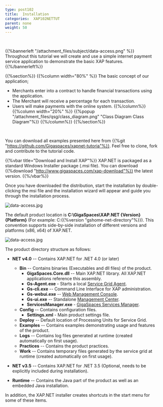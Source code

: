 ```yaml
---
type: post102
title:  Installation
categories:  XAP102NETTUT
parent: none
weight: 50
---
```


<br>

{{%bannerleft "/attachment_files/subject/data-access.png" %}}
Throughout this tutorial we will create and use a simple internet payment service application to demonstrate the basic XAP features.
{{%/bannerleft%}}



{{%section%}}
{{%column width="80%" %}}
The basic concept of our application;

- Merchants enter into a contract to handle financial transactions using the application.
- The Merchant will receive a percentage for each transaction.
- Users will make payments with the online system.
{{%/column%}}
{{%column width="20%" %}}
{{%popup "/attachment_files/qsg/class_diagram.png"  "Class Diagram Class Diagram"%}}
{{%/column%}}
{{%/section%}}


<br>

You can download all examples presented here from {{%git "https://github.com/Gigaspaces/xapnet-tutoria"%}}. Feel free to clone, fork and contribute to the tutorial code.


{{%vbar title="Download and Install XAP"%}}
XAP.NET is packaged as a standard Windows Installer package (.msi file). You can download {{%download "http://www.gigaspaces.com/xap-download"%}} the latest version.
{{%/vbar%}}

Once you have downloaded the distribution, start the installation by double-clicking the msi file and the installation wizard will appear and guide you through the installation process.


![data-access.jpg](/attachment_files/dotnet/dotnet-installer.png)

The default product location is **C:\GigaSpaces\XAP.NET \{Version\} \{Platform\}** (For example: C:\{{%version "gshome-net-directory"%}}). This convention supports side-by-side installation of different versions and platforms (x86, x64) of XAP.NET.

![data-access.jpg](/attachment_files/dotnet/dotnet-file-structure.png)

The product directory structure as follows:

- **NET v4.0** -- Contains XAP.NET for .NET 4.0 (or later)
    - **Bin** -- Contains binaries (Executables and dll files) of the product.
        - **GigaSpaces.Core.dll** -- Main XAP.NET library. All XAP.NET applications reference this assembly.
        - **Gs-Agent.exe** - Starts a local [Service Grid Agent]({{%currentadmurl%}}/the-runtime-environment.html).
        - **Gs-cli.exe** -- Command Line Interface for XAP administration.
        - **Gs-webui.exe** -- [Web Management Console]({{%currentadmurl%}}/web-management-console.html).
        - **Gs-ui.exe** -- Standalone [Management Center]({{%currentadmurl%}}/gigaspaces-management-center.html).
        - **ServicesManager.exe** - [GigaSpaces Services Manager](./gigaspaces-services-manager.html).
    - **Config** -- Contains configuration files.
        - **Settings.xml** - Main product settings file.
    - **Deploy** -- Default location of Processing Units for Service Grid.
    - **Examples** -- Contains examples demonstrating usage and features of the product.
    - **Logs** -- Contains log files generated at runtime (created automatically on first usage).
    - **Practices** -- Contains the product practices.
    - **Work** -- Contains temporary files generated by the service grid at runtime (created automatically on first usage).

- **NET v3.5** -- Contains XAP.NET for .NET 3.5 (Optional, needs to be explicitly included during installation).
- **Runtime** -- Contains the Java part of the product as well as an embedded Java installation.

In addition, the XAP.NET installer creates shortcuts in the start menu for some of these items.





